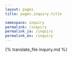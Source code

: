 ```yaml
---
layout: pages
title: pages.inquiry.title

namespace: inquiry
permalink: /inquiry
permalink_ja: /inquiry
permalink_en: /inquiry
---
```


{% translate_file inquiry.md %}
